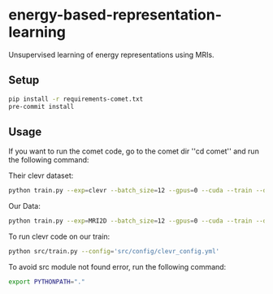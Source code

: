 # energy-based-representation-learning
Unsupervised learning of energy representations using MRIs.

## Setup

```bash
pip install -r requirements-comet.txt
pre-commit install
```

## Usage


If you want to run the comet code, go to the comet dir ''cd comet'' and run the following command:

Their clevr dataset:
```bash
python train.py --exp=clevr --batch_size=12 --gpus=0 --cuda --train --dataset=clevr --step_lr=500.0
```

Our Data: 
```bash
python train.py --exp=MRI2D --batch_size=12 --gpus=0 --cuda --train --dataset=MRI --step_lr=500.0
```

To run clevr code on our train:

```bash
python src/train.py --config='src/config/clevr_config.yml'
```

To avoid src module not found error, run the following command:
```bash
export PYTHONPATH="."
```